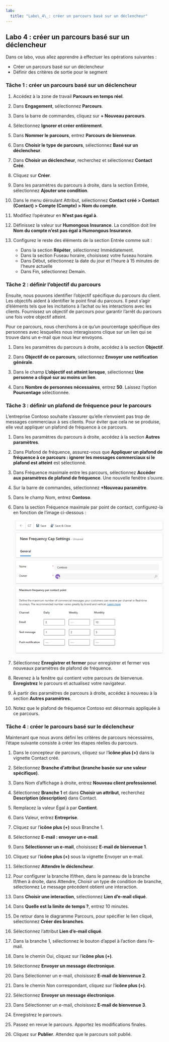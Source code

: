```yaml
---
lab:
  title: "Labo\_4\_: créer un parcours basé sur un déclencheur"
---
```


## Labo 4 : créer un parcours basé sur un déclencheur 

Dans ce labo, vous allez apprendre à effectuer les opérations suivantes :
- Créer un parcours basé sur un déclencheur
- Définir des critères de sortie pour le segment 

### Tâche 1 : créer un parcours basé sur un déclencheur 
1. Accédez à la zone de travail **Parcours en temps réel**.

1. Dans **Engagement**, sélectionnez **Parcours**.

1. Dans la barre de commandes, cliquez sur **+ Nouveau parcours**.

1. Sélectionnez **Ignorer et créer entièrement**.

1. Dans **Nommer le parcours**, entrez **Parcours de bienvenue**.

1. Dans **Choisir le type de parcours**, sélectionnez **Basé sur un déclencheur**.

1. Dans **Choisir un déclencheur**, recherchez et sélectionnez **Contact Créé**.

1. Cliquez sur **Créer**.

1. Dans les paramètres du parcours à droite, dans la section Entrée, sélectionnez **Ajouter une condition**.

1. Dans le menu déroulant Attribut, sélectionnez **Contact créé > Contact (Contact) > Compte (Compte) > Nom du compte**.

1. Modifiez l’opérateur en **N’est pas égal à**.

1. Définissez la valeur sur **Humongous Insurance**. La condition doit lire **Nom du compte n’est pas égal à Humongous Insurance**.

1. Configurez le reste des éléments de la section Entrée comme suit :
    - Dans la section **Répéter**, sélectionnez Immédiatement.
    - Dans la section Fuseau horaire, choisissez votre fuseau horaire.
    - Dans Début, sélectionnez la date du jour et l’heure à 15 minutes de l’heure actuelle
    - Dans Fin, sélectionnez Demain.

### Tâche 2 : définir l’objectif du parcours
Ensuite, nous pouvons identifier l’objectif spécifique du parcours du client.  Les objectifs aident à identifier le point final du parcours.  Il peut s’agir d’éléments tels que les incitations à l’achat ou les interactions avec les clients.  Fournissez un objectif de parcours pour garantir l’arrêt du parcours une fois votre objectif atteint.    

Pour ce parcours, nous cherchons à ce qu’un pourcentage spécifique des personnes avec lesquelles nous interagissons clique sur un lien qui se trouve dans un e-mail que nous leur envoyons.  

1.  Dans les paramètres du parcours à droite, accédez à la section **Objectif**.

1.  Dans **Objectif de ce parcours**, sélectionnez **Envoyer une notification générale**.

1.  Dans le champ **L’objectif est atteint lorsque**, sélectionnez **Une personne a cliqué sur au moins un lien**.

1.  Dans **Nombre de personnes nécessaires**, entrez **50**. Laissez l’option **Pourcentage** sélectionnée. 

### Tâche 3 : définir un plafond de fréquence pour le parcours 
L’entreprise Contoso souhaite s’assurer qu’elle n’envoient pas trop de messages commerciaux à ses clients. Pour éviter que cela ne se produise, elle veut appliquer un plafond de fréquence à ce parcours.   

1.  Dans les paramètres du parcours à droite, accédez à la section **Autres paramètres**.

1.  Dans Plafond de fréquence, assurez-vous que **Appliquer un plafond de fréquence à ce parcours : ignorer les messages commerciaux si le plafond est atteint** est sélectionné.  

1.  Dans Fréquence maximale entre les parcours, sélectionnez **Accéder aux paramètres de plafond de fréquence**. Une nouvelle fenêtre s’ouvre.

1.  Sur la barre de commandes, sélectionnez **+Nouveau paramètre**.

1.  Dans le champ Nom, entrez **Contoso**.

1.  Dans la section Fréquence maximale par point de contact, configurez-la en fonction de l’image ci-dessous :

    ![Capture d’écran des paramètres de plafond de fréquence, avec e-mail défini sur Quotidien 3 et Mensuel 10, SMS défini sur Quotidien 1, Hebdomadaire 2 et Mensuel 3. Rien n’est défini pour la notification push.](../Labs/Media/frequency-cap.png)

1. Sélectionnez **Enregistrer et fermer** pour enregistrer et fermer vos nouveaux paramètres de plafond de fréquence.  

1.  Revenez à la fenêtre qui contient votre parcours de bienvenue. **Enregistrez** le parcours et actualisez votre navigateur.

1.  À partir des paramètres de parcours à droite, accédez à nouveau à la section **Autres paramètres**.

1.  Notez que le plafond de fréquence Contoso est désormais appliquée à ce parcours.  

### Tâche 4 : créer le parcours basé sur le déclencheur 
Maintenant que nous avons défini les critères de parcours nécessaires, l’étape suivante consiste à créer les étapes réelles du parcours. 

1. Dans le concepteur de parcours, cliquez sur l’**icône plus (+)** dans la vignette Contact créé.

1. Sélectionnez **Branche d’attribut (branche basée sur une valeur spécifique)**.

1. Dans Nom d’affichage à droite, entrez **Nouveau client professionnel**.

1. Sélectionnez **Branche 1** et dans **Choisir un attribut**, recherchez **Description (description)** dans Contact.

1. Remplacez la valeur Égal à par **Contient**.

1. Dans Valeur, entrez **Entreprise**.

1. Cliquez sur l’**icône plus (+)** sous Branche 1.

1. Sélectionnez **E-mail : envoyer un e-mail**.

1. Dans **Sélectionner un e-mail**, choisissez **E-mail de bienvenue 1**.

1. Cliquez sur l’**icône plus (+)** sous la vignette Envoyer un e-mail.

1. Sélectionnez **Attendre le déclencheur**.

1. Pour configurer la branche If/then, dans le panneau de la branche If/then à droite, dans Attendre, Choisir un type de condition de branche, sélectionnez Le message précédent obtient une interaction.

1. Dans **Choisir une interaction**, sélectionnez **Lien d’e-mail cliqué**.

1. Dans **Quelle est la limite de temps ?**, entrez 10 minutes.

1. De retour dans le diagramme Parcours, pour spécifier le lien cliqué, sélectionnez **Créer des branches**.

1. Sélectionnez l’attribut **Lien d’e-mail cliqué**.

1. Dans la branche 1, sélectionnez le bouton d’appel à l’action dans l’e-mail.

1. Dans le chemin Oui, cliquez sur l’**icône plus (+)**.

1. Sélectionnez **Envoyer un message électronique**.

1. Dans Sélectionner un e-mail, choisissez **E-mail de bienvenue 2**.

1. Dans le chemin Non correspondant, cliquez sur l’**icône plus (+)**.

1. Sélectionnez **Envoyer un message électronique**.

1. Dans Sélectionner un e-mail, choisissez **E-mail de bienvenue 3**.

1. Enregistrez le parcours.

1. Passez en revue le parcours. Apportez les modifications finales.

1. Cliquez sur **Publier**. Attendez que le parcours soit publié.


